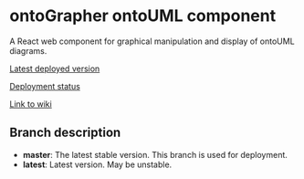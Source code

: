 # ontoGrapher ontoUML component

A React web component for graphical manipulation and display of ontoUML diagrams.

[Latest deployed version](https://kbss.felk.cvut.cz/tools/ontoGrapher/)

[Deployment status](https://kbss.felk.cvut.cz/jenkins/view/JavaScript/job/ontoGrapher/)

[Link to wiki](https://github.com/opendata-mvcr/ontoGrapher/wiki)

## Branch description
* **master**: The latest stable version. This branch is used for deployment.
* **latest**: Latest version. May be unstable.